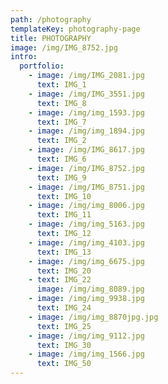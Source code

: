 ```yaml
---
path: /photography
templateKey: photography-page
title: PHOTOGRAPHY
image: /img/IMG_8752.jpg
intro:
  portfolio:
    - image: /img/IMG_2081.jpg
      text: IMG_1
    - image: /img/IMG_3551.jpg
      text: IMG_8
    - image: /img/img_1593.jpg
      text: IMG_7
    - image: /img/img_1894.jpg
      text: IMG_2
    - image: /img/IMG_8617.jpg
      text: IMG_6
    - image: /img/IMG_8752.jpg
      text: IMG_9
    - image: /img/IMG_8751.jpg
      text: IMG_10
    - image: /img/img_8006.jpg
      text: IMG_11
    - image: /img/img_5163.jpg
      text: IMG_12
    - image: /img/img_4103.jpg
      text: IMG_13
    - image: /img/img_6675.jpg
      text: IMG_20
    - text: IMG_22
      image: /img/img_8089.jpg
    - image: /img/img_9938.jpg
      text: IMG_24
    - image: /img/img_8870jpg.jpg
      text: IMG_25
    - image: /img/img_9112.jpg
      text: IMG_30
    - image: /img/img_1566.jpg
      text: IMG_50
---
```

